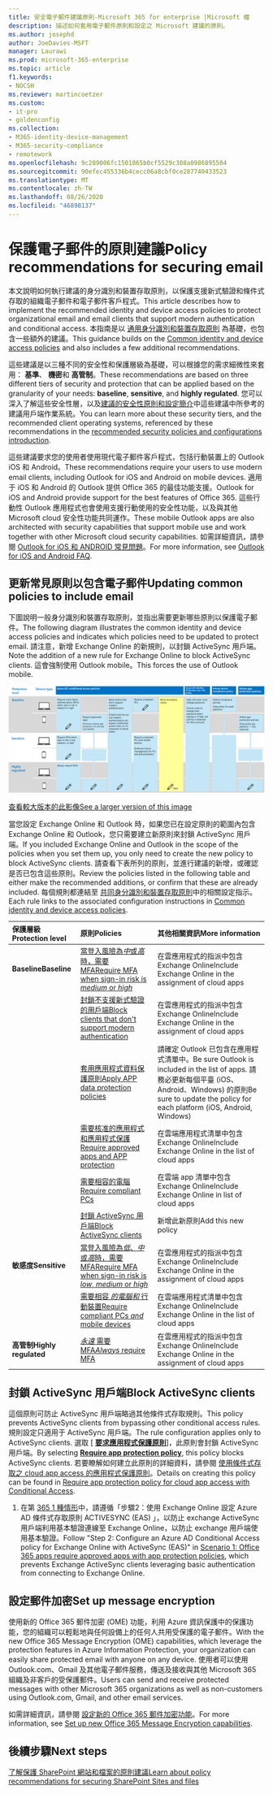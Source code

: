 ```yaml
---
title: 安全電子郵件建議原則-Microsoft 365 for enterprise |Microsoft 檔
description: 描述如何套用電子郵件原則和設定之 Microsoft 建議的原則。
ms.author: josephd
author: JoeDavies-MSFT
manager: Laurawi
ms.prod: microsoft-365-enterprise
ms.topic: article
f1.keywords:
- NOCSH
ms.reviewer: martincoetzer
ms.custom:
- it-pro
- goldenconfig
ms.collection:
- M365-identity-device-management
- M365-security-compliance
- remotework
ms.openlocfilehash: 9c289006fc1501865b0cf5529c308a0986895504
ms.sourcegitcommit: 90efec455336b4cecc06a8cbf0ce287740433523
ms.translationtype: MT
ms.contentlocale: zh-TW
ms.lasthandoff: 08/26/2020
ms.locfileid: "46898137"
---
```

# <a name="policy-recommendations-for-securing-email"></a><span data-ttu-id="6b336-103">保護電子郵件的原則建議</span><span class="sxs-lookup"><span data-stu-id="6b336-103">Policy recommendations for securing email</span></span>

<span data-ttu-id="6b336-104">本文說明如何執行建議的身分識別和裝置存取原則，以保護支援新式驗證和條件式存取的組織電子郵件和電子郵件客戶程式。</span><span class="sxs-lookup"><span data-stu-id="6b336-104">This article describes how to implement the recommended identity and device access policies to protect organizational email and email clients that support modern authentication and conditional access.</span></span> <span data-ttu-id="6b336-105">本指南是以 [通用身分識別和裝置存取原則](identity-access-policies.md) 為基礎，也包含一些額外的建議。</span><span class="sxs-lookup"><span data-stu-id="6b336-105">This guidance builds on the [Common identity and device access policies](identity-access-policies.md) and also includes a few additional recommendations.</span></span>

<span data-ttu-id="6b336-106">這些建議是以三種不同的安全性和保護層級為基礎，可以根據您的需求細微性來套用： **基準**、 **機密**和 **高管制**。</span><span class="sxs-lookup"><span data-stu-id="6b336-106">These recommendations are based on three different tiers of security and protection that can be applied based on the granularity of your needs: **baseline**, **sensitive**, and **highly regulated**.</span></span> <span data-ttu-id="6b336-107">您可以深入了解這些安全性層，以及[建議的安全性原則和設定簡介](microsoft-365-policies-configurations.md)中這些建議中所參考的建議用戶端作業系統。</span><span class="sxs-lookup"><span data-stu-id="6b336-107">You can learn more about these security tiers, and the recommended client operating systems, referenced by these recommendations in the [recommended security policies and configurations introduction](microsoft-365-policies-configurations.md).</span></span>

<span data-ttu-id="6b336-108">這些建議要求您的使用者使用現代電子郵件客戶程式，包括行動裝置上的 Outlook iOS 和 Android。</span><span class="sxs-lookup"><span data-stu-id="6b336-108">These recommendations require your users to use modern email clients, including Outlook for iOS and Android on mobile devices.</span></span> <span data-ttu-id="6b336-109">適用于 iOS 和 Android 的 Outlook 提供 Office 365 的最佳功能支援。</span><span class="sxs-lookup"><span data-stu-id="6b336-109">Outlook for iOS and Android provide support for the best features of Office 365.</span></span> <span data-ttu-id="6b336-110">這些行動性 Outlook 應用程式也會使用支援行動使用的安全性功能，以及與其他 Microsoft cloud 安全性功能共同運作。</span><span class="sxs-lookup"><span data-stu-id="6b336-110">These mobile Outlook apps are also architected with security capabilities that support mobile use and work together with other Microsoft cloud security capabilities.</span></span> <span data-ttu-id="6b336-111">如需詳細資訊，請參閱 [Outlook for iOS 和 ANDROID 常見問題](https://docs.microsoft.com/exchange/clients-and-mobile-in-exchange-online/outlook-for-ios-and-android/outlook-for-ios-and-android-faq)。</span><span class="sxs-lookup"><span data-stu-id="6b336-111">For more information, see [Outlook for iOS and Android FAQ](https://docs.microsoft.com/exchange/clients-and-mobile-in-exchange-online/outlook-for-ios-and-android/outlook-for-ios-and-android-faq).</span></span>

## <a name="updating-common-policies-to-include-email"></a><span data-ttu-id="6b336-112">更新常見原則以包含電子郵件</span><span class="sxs-lookup"><span data-stu-id="6b336-112">Updating common policies to include email</span></span>

<span data-ttu-id="6b336-113">下圖說明一般身分識別和裝置存取原則，並指出需要更新哪些原則以保護電子郵件。</span><span class="sxs-lookup"><span data-stu-id="6b336-113">The following diagram illustrates the common identity and device access policies and indicates which policies need to be updated to protect email.</span></span> <span data-ttu-id="6b336-114">請注意，新增 Exchange Online 的新規則，以封鎖 ActiveSync 用戶端。</span><span class="sxs-lookup"><span data-stu-id="6b336-114">Note the addition of a new rule for Exchange Online to block ActiveSync clients.</span></span> <span data-ttu-id="6b336-115">這會強制使用 Outlook mobile。</span><span class="sxs-lookup"><span data-stu-id="6b336-115">This forces the use of Outlook mobile.</span></span>

![保護電子郵件的原則更新摘要](../media/identity-access-ruleset-mail.png)

[<span data-ttu-id="6b336-117">查看較大版本的此影像</span><span class="sxs-lookup"><span data-stu-id="6b336-117">See a larger version of this image</span></span>](https://raw.githubusercontent.com/MicrosoftDocs/microsoft-365-docs/public/microsoft-365/media/identity-access-ruleset-mail.png)

<span data-ttu-id="6b336-118">當您設定 Exchange Online 和 Outlook 時，如果您已在設定原則的範圍內包含 Exchange Online 和 Outlook，您只需要建立新原則來封鎖 ActiveSync 用戶端。</span><span class="sxs-lookup"><span data-stu-id="6b336-118">If you included Exchange Online and Outlook in the scope of the policies when you set them up, you only need to create the new policy to block ActiveSync clients.</span></span> <span data-ttu-id="6b336-119">請查看下表所列的原則，並進行建議的新增，或確認是否已包含這些原則。</span><span class="sxs-lookup"><span data-stu-id="6b336-119">Review the policies listed in the following table and either make the recommended additions, or confirm that these are already included.</span></span> <span data-ttu-id="6b336-120">每個規則都連結至 [共同身分識別和裝置存取原則](identity-access-policies.md)中的相關設定指示。</span><span class="sxs-lookup"><span data-stu-id="6b336-120">Each rule links to the associated configuration instructions in [Common identity and device access policies](identity-access-policies.md).</span></span>

|<span data-ttu-id="6b336-121">保護層級</span><span class="sxs-lookup"><span data-stu-id="6b336-121">Protection level</span></span>|<span data-ttu-id="6b336-122">原則</span><span class="sxs-lookup"><span data-stu-id="6b336-122">Policies</span></span>|<span data-ttu-id="6b336-123">其他相關資訊</span><span class="sxs-lookup"><span data-stu-id="6b336-123">More information</span></span>|
|:---------------|:-------|:----------------|
|<span data-ttu-id="6b336-124">**Baseline**</span><span class="sxs-lookup"><span data-stu-id="6b336-124">**Baseline**</span></span>|[<span data-ttu-id="6b336-125">當登入風險為*中*或*高*時，需要 MFA</span><span class="sxs-lookup"><span data-stu-id="6b336-125">Require MFA when sign-in risk is *medium* or *high*</span></span>](identity-access-policies.md#require-mfa-based-on-sign-in-risk)|<span data-ttu-id="6b336-126">在雲應用程式的指派中包含 Exchange Online</span><span class="sxs-lookup"><span data-stu-id="6b336-126">Include Exchange Online in the assignment of cloud apps</span></span>|
|        |[<span data-ttu-id="6b336-127">封鎖不支援新式驗證的用戶端</span><span class="sxs-lookup"><span data-stu-id="6b336-127">Block clients that don't support modern authentication</span></span>](identity-access-policies.md#block-clients-that-dont-support-modern-authentication)|<span data-ttu-id="6b336-128">在雲應用程式的指派中包含 Exchange Online</span><span class="sxs-lookup"><span data-stu-id="6b336-128">Include Exchange Online in the assignment of cloud apps</span></span>|
|        |[<span data-ttu-id="6b336-129">套用應用程式資料保護原則</span><span class="sxs-lookup"><span data-stu-id="6b336-129">Apply APP data protection policies</span></span>](identity-access-policies.md#apply-app-data-protection-policies)|<span data-ttu-id="6b336-130">請確定 Outlook 已包含在應用程式清單中。</span><span class="sxs-lookup"><span data-stu-id="6b336-130">Be sure Outlook is included in the list of apps.</span></span> <span data-ttu-id="6b336-131">請務必更新每個平臺 (iOS、Android、Windows) 的原則</span><span class="sxs-lookup"><span data-stu-id="6b336-131">Be sure to update the policy for each platform (iOS, Android, Windows)</span></span>|
|        |[<span data-ttu-id="6b336-132">需要核准的應用程式和應用程式保護</span><span class="sxs-lookup"><span data-stu-id="6b336-132">Require approved apps and APP protection</span></span>](identity-access-policies.md#require-approved-apps-and-app-protection)|<span data-ttu-id="6b336-133">在雲端應用程式清單中包含 Exchange Online</span><span class="sxs-lookup"><span data-stu-id="6b336-133">Include Exchange Online in the list of cloud apps</span></span>|
|        |[<span data-ttu-id="6b336-134">需要相容的電腦</span><span class="sxs-lookup"><span data-stu-id="6b336-134">Require compliant PCs</span></span>](identity-access-policies.md#require-compliant-pcs-but-not-compliant-phones-and-tablets)|<span data-ttu-id="6b336-135">在雲端 app 清單中包含 Exchange Online</span><span class="sxs-lookup"><span data-stu-id="6b336-135">Include Exchange Online in list of cloud apps</span></span>|
|        |[<span data-ttu-id="6b336-136">封鎖 ActiveSync 用戶端</span><span class="sxs-lookup"><span data-stu-id="6b336-136">Block ActiveSync clients</span></span>](#block-activesync-clients)|<span data-ttu-id="6b336-137">新增此新原則</span><span class="sxs-lookup"><span data-stu-id="6b336-137">Add this new policy</span></span>| 
|<span data-ttu-id="6b336-138">**敏感度**</span><span class="sxs-lookup"><span data-stu-id="6b336-138">**Sensitive**</span></span>|[<span data-ttu-id="6b336-139">當登入風險為*低*、*中*或*高*時，需要 MFA</span><span class="sxs-lookup"><span data-stu-id="6b336-139">Require MFA when sign-in risk is *low*, *medium* or *high*</span></span>](identity-access-policies.md#require-mfa-based-on-sign-in-risk)| <span data-ttu-id="6b336-140">在雲應用程式的指派中包含 Exchange Online</span><span class="sxs-lookup"><span data-stu-id="6b336-140">Include Exchange Online in the assignment of cloud apps</span></span>|
|         |[<span data-ttu-id="6b336-141">需要相容 *的電腦和* 行動裝置</span><span class="sxs-lookup"><span data-stu-id="6b336-141">Require compliant PCs *and* mobile devices</span></span>](identity-access-policies.md#require-compliant-pcs-and-mobile-devices)|<span data-ttu-id="6b336-142">在雲端應用程式清單中包含 Exchange Online</span><span class="sxs-lookup"><span data-stu-id="6b336-142">Include Exchange Online in the list of cloud apps</span></span>|
|<span data-ttu-id="6b336-143">**高管制**</span><span class="sxs-lookup"><span data-stu-id="6b336-143">**Highly regulated**</span></span>|[<span data-ttu-id="6b336-144">*永遠* 需要 MFA</span><span class="sxs-lookup"><span data-stu-id="6b336-144">*Always* require MFA</span></span>](identity-access-policies.md#require-mfa-based-on-sign-in-risk)|<span data-ttu-id="6b336-145">在雲應用程式的指派中包含 Exchange Online</span><span class="sxs-lookup"><span data-stu-id="6b336-145">Include Exchange Online in the assignment of cloud apps</span></span>|

## <a name="block-activesync-clients"></a><span data-ttu-id="6b336-146">封鎖 ActiveSync 用戶端</span><span class="sxs-lookup"><span data-stu-id="6b336-146">Block ActiveSync clients</span></span>

<span data-ttu-id="6b336-147">這個原則可防止 ActiveSync 用戶端略過其他條件式存取規則。</span><span class="sxs-lookup"><span data-stu-id="6b336-147">This policy prevents ActiveSync clients from bypassing other conditional access rules.</span></span> <span data-ttu-id="6b336-148">規則設定只適用于 ActiveSync 用戶端。</span><span class="sxs-lookup"><span data-stu-id="6b336-148">The rule configuration applies only to ActiveSync clients.</span></span> <span data-ttu-id="6b336-149">選取 [ **[要求應用程式保護原則](https://docs.microsoft.com/azure/active-directory/conditional-access/concept-conditional-access-grant#require-app-protection-policy)**]，此原則會封鎖 ActiveSync 用戶端。</span><span class="sxs-lookup"><span data-stu-id="6b336-149">By selecting **[Require app protection policy](https://docs.microsoft.com/azure/active-directory/conditional-access/concept-conditional-access-grant#require-app-protection-policy)**, this policy blocks ActiveSync clients.</span></span> <span data-ttu-id="6b336-150">若要瞭解如何建立此原則的詳細資料，請參閱 [使用條件式存取之 cloud app access 的應用程式保護原則](https://docs.microsoft.com/azure/active-directory/conditional-access/app-protection-based-conditional-access)。</span><span class="sxs-lookup"><span data-stu-id="6b336-150">Details on creating this policy can be found in [Require app protection policy for cloud app access with Conditional Access](https://docs.microsoft.com/azure/active-directory/conditional-access/app-protection-based-conditional-access).</span></span>

1. <span data-ttu-id="6b336-151">在第 [365 1 種情形](https://docs.microsoft.com/azure/active-directory/conditional-access/app-protection-based-conditional-access#scenario-1-office-365-apps-require-approved-apps-with-app-protection-policies)中，請遵循「步驟2：使用 Exchange Online 設定 Azure AD 條件式存取原則 ACTIVESYNC (EAS) 」，以防止 exchange ActiveSync 用戶端利用基本驗證連線至 Exchange Online，以防止 exchange 用戶端使用基本驗證。</span><span class="sxs-lookup"><span data-stu-id="6b336-151">Follow "Step 2: Configure an Azure AD Conditional Access policy for Exchange Online with ActiveSync (EAS)" in [Scenario 1: Office 365 apps require approved apps with app protection policies](https://docs.microsoft.com/azure/active-directory/conditional-access/app-protection-based-conditional-access#scenario-1-office-365-apps-require-approved-apps-with-app-protection-policies), which prevents Exchange ActiveSync clients leveraging basic authentication from connecting to Exchange Online.</span></span>

## <a name="set-up-message-encryption"></a><span data-ttu-id="6b336-152">設定郵件加密</span><span class="sxs-lookup"><span data-stu-id="6b336-152">Set up message encryption</span></span>

<span data-ttu-id="6b336-153">使用新的 Office 365 郵件加密 (OME) 功能，利用 Azure 資訊保護中的保護功能，您的組織可以輕鬆地與任何設備上的任何人共用受保護的電子郵件。</span><span class="sxs-lookup"><span data-stu-id="6b336-153">With the new Office 365 Message Encryption (OME) capabilities, which leverage the protection features in Azure Information Protection, your organization can easily share protected email with anyone on any device.</span></span> <span data-ttu-id="6b336-154">使用者可以使用 Outlook.com、Gmail 及其他電子郵件服務，傳送及接收與其他 Microsoft 365 組織及非客戶的受保護郵件。</span><span class="sxs-lookup"><span data-stu-id="6b336-154">Users can send and receive protected messages with other Microsoft 365 organizations as well as non-customers using Outlook.com, Gmail, and other email services.</span></span>

<span data-ttu-id="6b336-155">如需詳細資訊，請參閱 [設定新的 Office 365 郵件加密功能](https://docs.microsoft.com/microsoft-365/compliance/set-up-new-message-encryption-capabilities)。</span><span class="sxs-lookup"><span data-stu-id="6b336-155">For more information, see [Set up new Office 365 Message Encryption capabilities](https://docs.microsoft.com/microsoft-365/compliance/set-up-new-message-encryption-capabilities).</span></span>

## <a name="next-steps"></a><span data-ttu-id="6b336-156">後續步驟</span><span class="sxs-lookup"><span data-stu-id="6b336-156">Next steps</span></span>

[<span data-ttu-id="6b336-157">了解保護 SharePoint 網站和檔案的原則建議</span><span class="sxs-lookup"><span data-stu-id="6b336-157">Learn about policy recommendations for securing SharePoint Sites and files</span></span>](sharepoint-file-access-policies.md)

